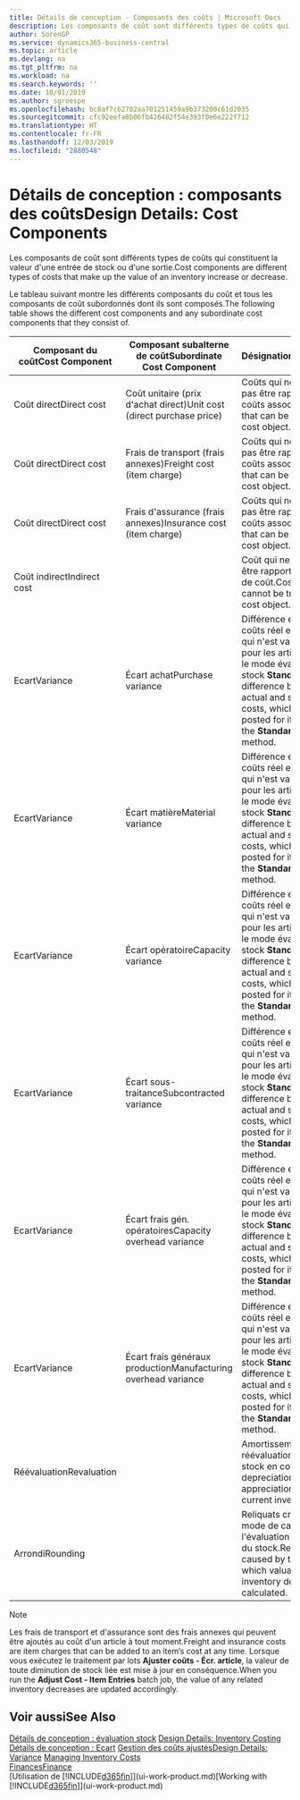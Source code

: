 ```yaml
---
title: Détails de conception - Composants des coûts | Microsoft Docs
description: Les composants de coût sont différents types de coûts qui constituent la valeur d'une entrée de stock ou d'une sortie.
author: SorenGP
ms.service: dynamics365-business-central
ms.topic: article
ms.devlang: na
ms.tgt_pltfrm: na
ms.workload: na
ms.search.keywords: ''
ms.date: 10/01/2019
ms.author: sgroespe
ms.openlocfilehash: bc8af7c62702aa701251459a9b373200c61d2035
ms.sourcegitcommit: cfc92eefa8b06fb426482f54e393f0e6e222f712
ms.translationtype: HT
ms.contentlocale: fr-FR
ms.lasthandoff: 12/03/2019
ms.locfileid: "2880548"
---
```

# <a name="design-details-cost-components"></a><span data-ttu-id="3d7cc-103">Détails de conception : composants des coûts</span><span class="sxs-lookup"><span data-stu-id="3d7cc-103">Design Details: Cost Components</span></span>
<span data-ttu-id="3d7cc-104">Les composants de coût sont différents types de coûts qui constituent la valeur d'une entrée de stock ou d'une sortie.</span><span class="sxs-lookup"><span data-stu-id="3d7cc-104">Cost components are different types of costs that make up the value of an inventory increase or decrease.</span></span>  

 <span data-ttu-id="3d7cc-105">Le tableau suivant montre les différents composants du coût et tous les composants de coût subordonnés dont ils sont composés.</span><span class="sxs-lookup"><span data-stu-id="3d7cc-105">The following table shows the different cost components and any subordinate cost components that they consist of.</span></span>  

|<span data-ttu-id="3d7cc-106">Composant du coût</span><span class="sxs-lookup"><span data-stu-id="3d7cc-106">Cost Component</span></span>|<span data-ttu-id="3d7cc-107">Composant subalterne de coût</span><span class="sxs-lookup"><span data-stu-id="3d7cc-107">Subordinate Cost Component</span></span>|<span data-ttu-id="3d7cc-108">Désignation</span><span class="sxs-lookup"><span data-stu-id="3d7cc-108">Description</span></span>|  
|--------------------|--------------------------------|---------------------------------------|  
|<span data-ttu-id="3d7cc-109">Coût direct</span><span class="sxs-lookup"><span data-stu-id="3d7cc-109">Direct cost</span></span>|<span data-ttu-id="3d7cc-110">Coût unitaire (prix d'achat direct)</span><span class="sxs-lookup"><span data-stu-id="3d7cc-110">Unit cost (direct purchase price)</span></span>|<span data-ttu-id="3d7cc-111">Coûts qui ne peuvent pas être rapportés à des coûts associés.</span><span class="sxs-lookup"><span data-stu-id="3d7cc-111">Cost that can be traced to a cost object.</span></span>|  
|<span data-ttu-id="3d7cc-112">Coût direct</span><span class="sxs-lookup"><span data-stu-id="3d7cc-112">Direct cost</span></span>|<span data-ttu-id="3d7cc-113">Frais de transport (frais annexes)</span><span class="sxs-lookup"><span data-stu-id="3d7cc-113">Freight cost (item charge)</span></span>|<span data-ttu-id="3d7cc-114">Coûts qui ne peuvent pas être rapportés à des coûts associés.</span><span class="sxs-lookup"><span data-stu-id="3d7cc-114">Cost that can be traced to a cost object.</span></span>|  
|<span data-ttu-id="3d7cc-115">Coût direct</span><span class="sxs-lookup"><span data-stu-id="3d7cc-115">Direct cost</span></span>|<span data-ttu-id="3d7cc-116">Frais d'assurance (frais annexes)</span><span class="sxs-lookup"><span data-stu-id="3d7cc-116">Insurance cost (item charge)</span></span>|<span data-ttu-id="3d7cc-117">Coûts qui ne peuvent pas être rapportés à des coûts associés.</span><span class="sxs-lookup"><span data-stu-id="3d7cc-117">Cost that can be traced to a cost object.</span></span>|  
|<span data-ttu-id="3d7cc-118">Coût indirect</span><span class="sxs-lookup"><span data-stu-id="3d7cc-118">Indirect cost</span></span>||<span data-ttu-id="3d7cc-119">Coût qui ne peut pas être rapporté à un objet de coût.</span><span class="sxs-lookup"><span data-stu-id="3d7cc-119">Cost that cannot be traced to a cost object.</span></span>|  
|<span data-ttu-id="3d7cc-120">Ecart</span><span class="sxs-lookup"><span data-stu-id="3d7cc-120">Variance</span></span>|<span data-ttu-id="3d7cc-121">Écart achat</span><span class="sxs-lookup"><span data-stu-id="3d7cc-121">Purchase variance</span></span>|<span data-ttu-id="3d7cc-122">Différence entre les coûts réel et standard, qui n'est validée que pour les articles utilisant le mode évaluation stock **Standard**.</span><span class="sxs-lookup"><span data-stu-id="3d7cc-122">The difference between actual and standard costs, which is only posted for items using the **Standard** costing method.</span></span>|  
|<span data-ttu-id="3d7cc-123">Ecart</span><span class="sxs-lookup"><span data-stu-id="3d7cc-123">Variance</span></span>|<span data-ttu-id="3d7cc-124">Écart matière</span><span class="sxs-lookup"><span data-stu-id="3d7cc-124">Material variance</span></span>|<span data-ttu-id="3d7cc-125">Différence entre les coûts réel et standard, qui n'est validée que pour les articles utilisant le mode évaluation stock **Standard**.</span><span class="sxs-lookup"><span data-stu-id="3d7cc-125">The difference between actual and standard costs, which is only posted for items using the **Standard** costing method.</span></span>|  
|<span data-ttu-id="3d7cc-126">Ecart</span><span class="sxs-lookup"><span data-stu-id="3d7cc-126">Variance</span></span>|<span data-ttu-id="3d7cc-127">Écart opératoire</span><span class="sxs-lookup"><span data-stu-id="3d7cc-127">Capacity variance</span></span>|<span data-ttu-id="3d7cc-128">Différence entre les coûts réel et standard, qui n'est validée que pour les articles utilisant le mode évaluation stock **Standard**.</span><span class="sxs-lookup"><span data-stu-id="3d7cc-128">The difference between actual and standard costs, which is only posted for items using the **Standard** costing method.</span></span>|  
|<span data-ttu-id="3d7cc-129">Ecart</span><span class="sxs-lookup"><span data-stu-id="3d7cc-129">Variance</span></span>|<span data-ttu-id="3d7cc-130">Écart sous-traitance</span><span class="sxs-lookup"><span data-stu-id="3d7cc-130">Subcontracted variance</span></span>|<span data-ttu-id="3d7cc-131">Différence entre les coûts réel et standard, qui n'est validée que pour les articles utilisant le mode évaluation stock **Standard**.</span><span class="sxs-lookup"><span data-stu-id="3d7cc-131">The difference between actual and standard costs, which is only posted for items using the **Standard** costing method.</span></span>|  
|<span data-ttu-id="3d7cc-132">Ecart</span><span class="sxs-lookup"><span data-stu-id="3d7cc-132">Variance</span></span>|<span data-ttu-id="3d7cc-133">Écart frais gén. opératoires</span><span class="sxs-lookup"><span data-stu-id="3d7cc-133">Capacity overhead variance</span></span>|<span data-ttu-id="3d7cc-134">Différence entre les coûts réel et standard, qui n'est validée que pour les articles utilisant le mode évaluation stock **Standard**.</span><span class="sxs-lookup"><span data-stu-id="3d7cc-134">The difference between actual and standard costs, which is only posted for items using the **Standard** costing method.</span></span>|  
|<span data-ttu-id="3d7cc-135">Ecart</span><span class="sxs-lookup"><span data-stu-id="3d7cc-135">Variance</span></span>|<span data-ttu-id="3d7cc-136">Écart frais généraux production</span><span class="sxs-lookup"><span data-stu-id="3d7cc-136">Manufacturing overhead variance</span></span>|<span data-ttu-id="3d7cc-137">Différence entre les coûts réel et standard, qui n'est validée que pour les articles utilisant le mode évaluation stock **Standard**.</span><span class="sxs-lookup"><span data-stu-id="3d7cc-137">The difference between actual and standard costs, which is only posted for items using the **Standard** costing method.</span></span>|  
|<span data-ttu-id="3d7cc-138">Réévaluation</span><span class="sxs-lookup"><span data-stu-id="3d7cc-138">Revaluation</span></span>||<span data-ttu-id="3d7cc-139">Amortissement ou réévaluation de la valeur stock en cours.</span><span class="sxs-lookup"><span data-stu-id="3d7cc-139">A depreciation or appreciation of the current inventory value.</span></span>|  
|<span data-ttu-id="3d7cc-140">Arrondi</span><span class="sxs-lookup"><span data-stu-id="3d7cc-140">Rounding</span></span>||<span data-ttu-id="3d7cc-141">Reliquats créés par le mode de calcul de l'évaluation des sorties du stock.</span><span class="sxs-lookup"><span data-stu-id="3d7cc-141">Residuals caused by the way in which valuation of inventory decreases are calculated.</span></span>|  

> [!NOTE]  
>  <span data-ttu-id="3d7cc-142">Les frais de transport et d'assurance sont des frais annexes qui peuvent être ajoutés au coût d'un article à tout moment.</span><span class="sxs-lookup"><span data-stu-id="3d7cc-142">Freight and insurance costs are item charges that can be added to an item’s cost at any time.</span></span> <span data-ttu-id="3d7cc-143">Lorsque vous exécutez le traitement par lots **Ajuster coûts - Écr. article**, la valeur de toute diminution de stock liée est mise à jour en conséquence.</span><span class="sxs-lookup"><span data-stu-id="3d7cc-143">When you run the **Adjust Cost - Item Entries** batch job, the value of any related inventory decreases are updated accordingly.</span></span>  

## <a name="see-also"></a><span data-ttu-id="3d7cc-144">Voir aussi</span><span class="sxs-lookup"><span data-stu-id="3d7cc-144">See Also</span></span>  
 <span data-ttu-id="3d7cc-145">[Détails de conception : évaluation stock](design-details-inventory-costing.md) </span><span class="sxs-lookup"><span data-stu-id="3d7cc-145">[Design Details: Inventory Costing](design-details-inventory-costing.md) </span></span>  
 <span data-ttu-id="3d7cc-146">[Détails de conception : Ecart](design-details-variance.md) [Gestion des coûts ajustés](finance-manage-inventory-costs.md)</span><span class="sxs-lookup"><span data-stu-id="3d7cc-146">[Design Details: Variance](design-details-variance.md) [Managing Inventory Costs](finance-manage-inventory-costs.md)</span></span>  
 [<span data-ttu-id="3d7cc-147">Finances</span><span class="sxs-lookup"><span data-stu-id="3d7cc-147">Finance</span></span>](finance.md)  
 <span data-ttu-id="3d7cc-148">[Utilisation de [!INCLUDE[d365fin](includes/d365fin_md.md)]](ui-work-product.md)</span><span class="sxs-lookup"><span data-stu-id="3d7cc-148">[Working with [!INCLUDE[d365fin](includes/d365fin_md.md)]](ui-work-product.md)</span></span>  
